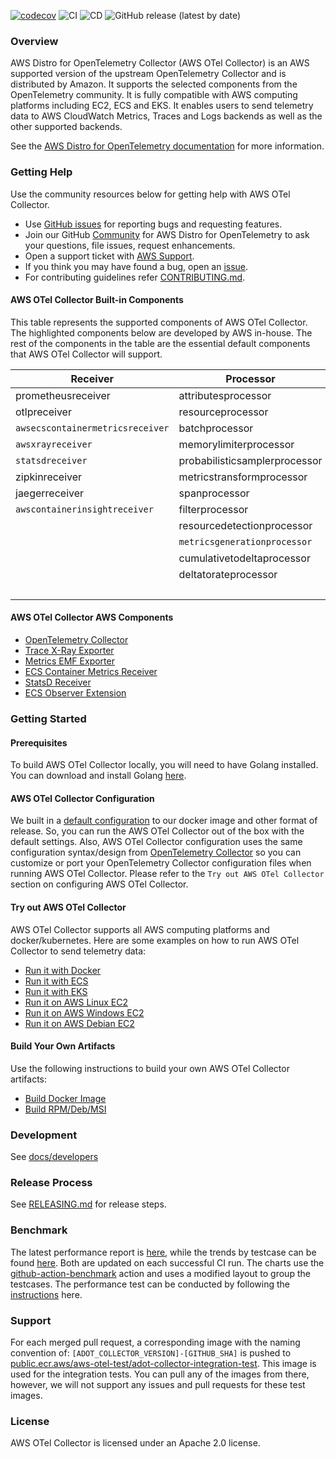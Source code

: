 [![codecov](https://codecov.io/gh/aws-observability/aws-otel-collector/branch/main/graph/badge.svg)](https://codecov.io/gh/aws-observability/aws-otel-collector)
![CI](https://github.com/aws-observability/aws-otel-collector/workflows/CI/badge.svg)
![CD](https://github.com/aws-observability/aws-otel-collector/workflows/CD/badge.svg)
![GitHub release (latest by date)](https://img.shields.io/github/v/release/aws-observability/aws-otel-collector)

### Overview

AWS Distro for OpenTelemetry Collector (AWS OTel Collector) is an AWS supported version of the upstream OpenTelemetry Collector and is distributed by Amazon. It supports the selected components from the OpenTelemetry community. It is fully compatible with AWS computing platforms including EC2, ECS and EKS. It enables users to send telemetry data to AWS CloudWatch Metrics, Traces and Logs backends as well as the other supported backends.

See the [AWS Distro for OpenTelemetry documentation](https://aws-otel.github.io/docs/getting-started/collector) for more information.

### Getting Help

Use the community resources below for getting help with AWS OTel Collector.
* Use [GitHub issues](https://github.com/aws-observability/aws-otel-collector/issues) for reporting bugs and requesting features.
* Join our GitHub [Community](https://github.com/aws-observability/aws-otel-community) for AWS Distro for OpenTelemetry to ask your questions, file issues, request enhancements.
* Open a support ticket with [AWS Support](http://docs.aws.amazon.com/awssupport/latest/user/getting-started.html).
* If you think you may have found a bug, open an [issue](https://github.com/aws-observability/aws-otel-collector/issues/new).
* For contributing guidelines refer [CONTRIBUTING.md](CONTRIBUTING.md).

#### AWS OTel Collector Built-in Components

This table represents the supported components of AWS OTel Collector. The highlighted components below are developed by AWS in-house. The rest of the components in the table are the essential default components that AWS OTel Collector will support.

| Receiver                        | Processor                     | Exporter                           | Extensions             |
|---------------------------------|-------------------------------|------------------------------------|------------------------|
| prometheusreceiver              | attributesprocessor           | `awsxrayexporter`                  | healthcheckextension   |
| otlpreceiver                    | resourceprocessor             | `awsemfexporter`                   | pprofextension         |
| `awsecscontainermetricsreceiver`| batchprocessor                | `awsprometheusremotewriteexporter` | zpagesextension        |
| `awsxrayreceiver`               | memorylimiterprocessor        | loggingexporter                    | `ecsobserver`          |
| `statsdreceiver`                | probabilisticsamplerprocessor | otlpexporter                       | `awsproxy`             |
| zipkinreceiver                  | metricstransformprocessor     | fileexporter                       | ballastextention       |
| jaegerreceiver                  | spanprocessor                 | otlphttpexporter                   |                        |
| `awscontainerinsightreceiver`   | filterprocessor               | prometheusexporter                 |                        |
|                                 | resourcedetectionprocessor    | datadogexporter                    |                        |
|                                 | `metricsgenerationprocessor`  | dynatraceexporter                  |                        |
|                                 | cumulativetodeltaprocessor    | sapmexporter                       |                        |
|                                 | deltatorateprocessor          | signalfxexporter                   |                        |
|                                 |                               | logzioexporter                     |                        |


#### AWS OTel Collector AWS Components

* [OpenTelemetry Collector](https://github.com/open-telemetry/opentelemetry-collector/)
* [Trace X-Ray Exporter](https://github.com/open-telemetry/opentelemetry-collector-contrib/tree/main/exporter/awsxrayexporter)
* [Metrics EMF Exporter](https://github.com/open-telemetry/opentelemetry-collector-contrib/tree/main/exporter/awsemfexporter)
* [ECS Container Metrics Receiver](https://github.com/open-telemetry/opentelemetry-collector-contrib/tree/main/receiver/awsecscontainermetricsreceiver)
* [StatsD Receiver](https://github.com/open-telemetry/opentelemetry-collector-contrib/tree/main/receiver/statsdreceiver)
* [ECS Observer Extension](https://github.com/open-telemetry/opentelemetry-collector-contrib/tree/main/extension/observer/ecsobserver)

### Getting Started

#### Prerequisites

To build AWS OTel Collector locally, you will need to have Golang installed. You can download and install Golang [here](https://golang.org/doc/install).

#### AWS OTel Collector Configuration

We built in a [default configuration](https://github.com/aws-observability/aws-otel-collector/blob/main/config.yaml) to our docker image and other format of release.
So, you can run the AWS OTel Collector out of the box with the default settings.
Also, AWS OTel Collector configuration uses the same configuration syntax/design from [OpenTelemetry Collector](https://github.com/open-telemetry/opentelemetry-collector)
so you can customize or port your OpenTelemetry Collector configuration files when running AWS OTel Collector. Please refer to the `Try out AWS OTel Collector` section on configuring AWS OTel Collector.

#### Try out AWS OTel Collector

AWS OTel Collector supports all AWS computing platforms and docker/kubernetes. Here are some examples on how to run AWS OTel Collector to send telemetry data:

* [Run it with Docker](docs/developers/docker-demo.md)
* [Run it with ECS](docs/developers/ecs-demo.md)
* [Run it with EKS](docs/developers/eks-demo.md)
* [Run it on AWS Linux EC2](docs/developers/linux-rpm-demo.md)
* [Run it on AWS Windows EC2](docs/developers/windows-other-demo.md)
* [Run it on AWS Debian EC2](docs/developers/debian-deb-demo.md)

#### Build Your Own Artifacts

Use the following instructions to build your own AWS OTel Collector artifacts:

* [Build Docker Image](docs/developers/build-docker.md)
* [Build RPM/Deb/MSI](docs/developers/build-aoc.md)

### Development

See [docs/developers](docs/developers/README.md)

### Release Process

See [RELEASING.md](RELEASING.md) for release steps.

### Benchmark

The latest performance report is [here](https://aws-observability.github.io/aws-otel-collector/benchmark/report), while the trends by testcase can be found [here](https://aws-observability.github.io/aws-otel-collector/benchmark/trend).
Both are updated on each successful CI run. The charts use the [github-action-benchmark](https://github.com/benchmark-action/github-action-benchmark) action and uses a modified layout to group the testcases.
The performance test can be conducted by following the [instructions](https://github.com/aws-observability/aws-otel-test-framework/blob/terraform/docs/get-performance-model.md) here.

### Support

For each merged pull request, a corresponding image with the naming convention of: 
```[ADOT_COLLECTOR_VERSION]-[GITHUB_SHA]``` is pushed to [public.ecr.aws/aws-otel-test/adot-collector-integration-test](https://gallery.ecr.aws/aws-otel-test/adot-collector-integration-test). 
This image is used for the integration tests. You can pull any 
of the images from there, however, we will not support any issues and pull requests for these test 
images.

### License

AWS OTel Collector is licensed under an Apache 2.0 license.
